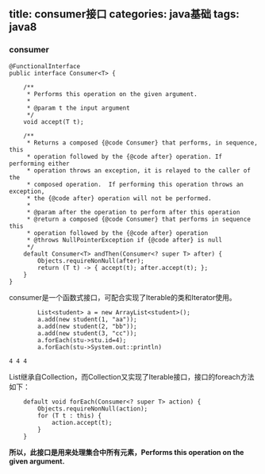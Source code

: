 title: consumer接口
categories: java基础
tags: java8
---

### consumer

```
@FunctionalInterface
public interface Consumer<T> {

    /**
     * Performs this operation on the given argument.
     *
     * @param t the input argument
     */
    void accept(T t);

    /**
     * Returns a composed {@code Consumer} that performs, in sequence, this
     * operation followed by the {@code after} operation. If performing either
     * operation throws an exception, it is relayed to the caller of the
     * composed operation.  If performing this operation throws an exception,
     * the {@code after} operation will not be performed.
     *
     * @param after the operation to perform after this operation
     * @return a composed {@code Consumer} that performs in sequence this
     * operation followed by the {@code after} operation
     * @throws NullPointerException if {@code after} is null
     */
    default Consumer<T> andThen(Consumer<? super T> after) {
        Objects.requireNonNull(after);
        return (T t) -> { accept(t); after.accept(t); };
    }
}
```

consumer是一个函数式接口，可配合实现了Iterable的类和Iterator使用。

```
		List<student> a = new ArrayList<student>();
		a.add(new student(1, "aa"));
		a.add(new student(2, "bb"));
		a.add(new student(3, "cc"));
		a.forEach(stu->stu.id=4);
		a.forEach(stu->System.out::println)
```

`4 4 4`

List继承自Collection，而Collection又实现了Iterable接口，接口的foreach方法如下：

```
    default void forEach(Consumer<? super T> action) {
        Objects.requireNonNull(action);
        for (T t : this) {
            action.accept(t);
        }
    }
```

**所以，此接口是用来处理集合中所有元素，Performs this operation on the given argument.**



